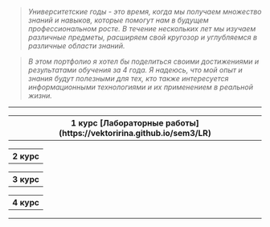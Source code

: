 >*Университетские годы - это время, когда мы получаем множество знаний и навыков, которые помогут нам в будущем профессиональном росте. В течение нескольких лет мы изучаем различные предметы, расширяем свой кругозор и углубляемся в различные области знаний.*

>*В этом портфолио я хотел бы поделиться своими достижениями и результатами обучения за 4 года. Я надеюсь, что мой опыт и знания будут полезными для тех, кто также интересуется информационными технологиями и их применением в реальной жизни.*
_____________

<table>
    <tr>
        <th> 1 курс [Лабораторные работы](https://vektoririna.github.io/sem3/LR) </th>
    </tr>
</table>
<table>
    <tr>
        <th> 2 курс </th>
    </tr>
</table>

<table>
    <tr>
        <th> 3 курс </th>
    </tr>
</table>

<table>
    <tr>
        <th> 4 курс </th>
    </tr>
</table>

_____________
